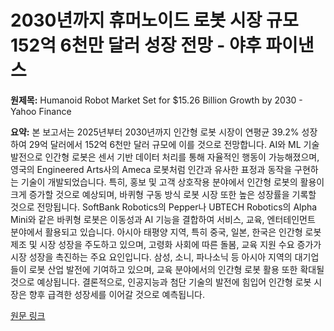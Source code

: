 # 2030년까지 휴머노이드 로봇 시장 규모 152억 6천만 달러 성장 전망 - 야후 파이낸스

**원제목:** Humanoid Robot Market Set for $15.26 Billion Growth by 2030 - Yahoo Finance

**요약:** 본 보고서는 2025년부터 2030년까지 인간형 로봇 시장이 연평균 39.2% 성장하여 29억 달러에서 152억 6천만 달러 규모에 이를 것으로 전망합니다.  AI와 ML 기술 발전으로 인간형 로봇은 센서 기반 데이터 처리를 통해 자율적인 행동이 가능해졌으며,  영국의 Engineered Arts사의 Ameca 로봇처럼 인간과 유사한 표정과 동작을 구현하는 기술이 개발되었습니다.  특히, 홍보 및 고객 상호작용 분야에서 인간형 로봇의 활용이 크게 증가할 것으로 예상되며,  바퀴형 구동 방식 로봇 시장 또한 높은 성장률을 기록할 것으로 전망됩니다.  SoftBank Robotics의 Pepper나 UBTECH Robotics의 Alpha Mini와 같은 바퀴형 로봇은 이동성과 AI 기능을 결합하여 서비스, 교육, 엔터테인먼트 분야에서 활용되고 있습니다.  아시아 태평양 지역, 특히 중국, 일본, 한국은 인간형 로봇 제조 및 시장 성장을 주도하고 있으며, 고령화 사회에 따른 돌봄, 교육 지원 수요 증가가 시장 성장을 촉진하는 주요 요인입니다.  삼성, 소니, 파나소닉 등 아시아 지역의 대기업들이 로봇 산업 발전에 기여하고 있으며,  교육 분야에서의 인간형 로봇 활용 또한 확대될 것으로 예상됩니다.  결론적으로, 인공지능과 첨단 기술의 발전에 힘입어 인간형 로봇 시장은 향후 급격한 성장세를 이어갈 것으로 예측됩니다.

[원문 링크](https://finance.yahoo.com/news/humanoid-robot-market-set-15-123000487.html)
